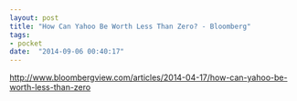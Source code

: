 ```yaml
---
layout: post
title: "How Can Yahoo Be Worth Less Than Zero? - Bloomberg"
tags:
- pocket
date:  "2014-09-06 00:40:17"
---
```


http://www.bloombergview.com/articles/2014-04-17/how-can-yahoo-be-worth-less-than-zero

